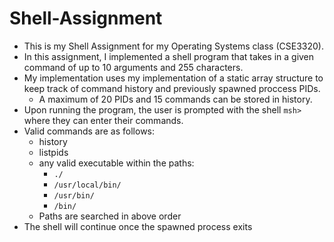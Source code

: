# Shell-Assignment
- This is my Shell Assignment for my Operating Systems class (CSE3320).
- In this assignment, I implemented a shell program that takes in a given command of up to 10 arguments and 255 characters.
- My implementation uses my implementation of a static array structure to keep track of command history and previously spawned proccess PIDs.
  - A maximum of 20 PIDs and 15 commands can be stored in history.
- Upon running the program, the user is prompted with the shell `msh>` where they can enter their commands.
- Valid commands are as follows:
  - history
  - listpids
  - any valid executable within the paths:
    - `./`
    - `/usr/local/bin/`
    - `/usr/bin/`
    - `/bin/`
  - Paths are searched in above order
- The shell will continue once the spawned process exits

